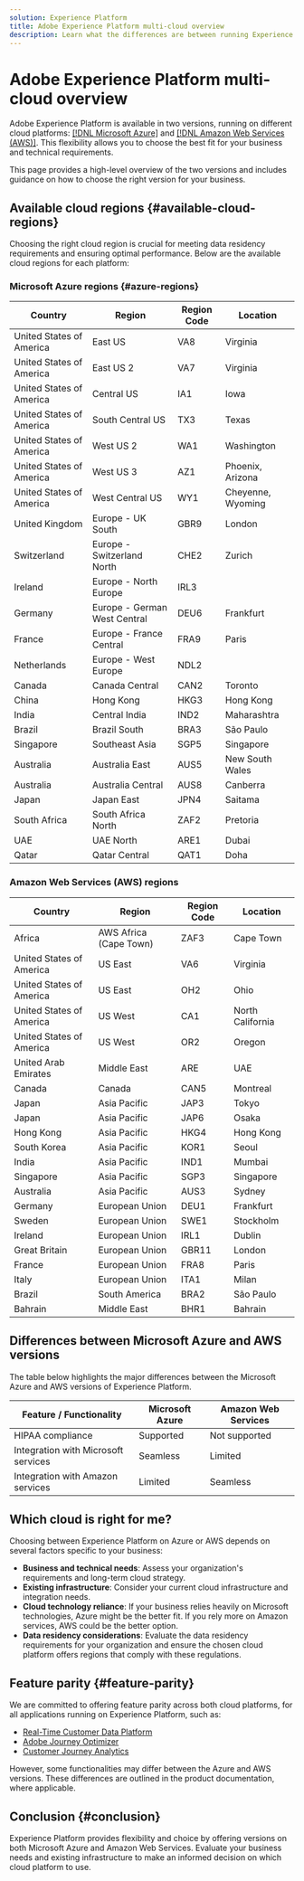 ```yaml
---
solution: Experience Platform
title: Adobe Experience Platform multi-cloud overview
description: Learn what the differences are between running Experience Platform on Microsoft Azure and Amazon Web Services.
---
```


# Adobe Experience Platform multi-cloud overview

Adobe Experience Platform is available in two versions, running on different cloud platforms: [[!DNL Microsoft Azure]](https://azure.microsoft.com/en-us) and [[!DNL Amazon Web Services (AWS)]](https://aws.amazon.com/). This flexibility allows you to choose the best fit for your business and technical requirements.

This page provides a high-level overview of the two versions and includes guidance on how to choose the right version for your business.

## Available cloud regions {#available-cloud-regions}

Choosing the right cloud region is crucial for meeting data residency requirements and ensuring optimal performance. Below are the available cloud regions for each platform:

### Microsoft Azure regions {#azure-regions}

| Country | Region | Region Code | Location |
|---------|--------|-------------|----------|
| United States of America | East US | VA8 | Virginia |
| United States of America | East US 2 | VA7 | Virginia |
| United States of America | Central US | IA1 | Iowa |
| United States of America | South Central US | TX3 | Texas |
| United States of America | West US 2 | WA1 | Washington |
| United States of America | West US 3 | AZ1 | Phoenix, Arizona |
| United States of America | West Central US | WY1 | Cheyenne, Wyoming |
| United Kingdom | Europe - UK South | GBR9 | London |
| Switzerland | Europe - Switzerland North | CHE2 | Zurich |
| Ireland | Europe - North Europe | IRL3 | |
| Germany | Europe - German West Central | DEU6 | Frankfurt |
| France | Europe - France Central | FRA9 | Paris |
| Netherlands | Europe - West Europe | NDL2 | |
| Canada | Canada Central | CAN2 | Toronto |
| China | Hong Kong | HKG3 | Hong Kong |
| India | Central India | IND2 | Maharashtra |
| Brazil | Brazil South | BRA3 | São Paulo |
| Singapore | Southeast Asia | SGP5 | Singapore |
| Australia | Australia East | AUS5 | New South Wales |
| Australia | Australia Central | AUS8 | Canberra |
| Japan | Japan East | JPN4 | Saitama |
| South Africa | South Africa North | ZAF2 | Pretoria |
| UAE | UAE North | ARE1 | Dubai |
| Qatar | Qatar Central | QAT1 | Doha |

### Amazon Web Services (AWS) regions

| Country | Region | Region Code | Location |
|---------|--------|-------------|----------|
| Africa | AWS Africa (Cape Town) | ZAF3 | Cape Town |
| United States of America | US East | VA6 | Virginia |
| United States of America | US East | OH2 | Ohio |
| United States of America | US West | CA1 | North California |
| United States of America | US West | OR2 | Oregon |
| United Arab Emirates | Middle East | ARE | UAE |
| Canada | Canada | CAN5 | Montreal |
| Japan | Asia Pacific | JAP3 | Tokyo |
| Japan | Asia Pacific | JAP6 | Osaka |
| Hong Kong | Asia Pacific | HKG4 | Hong Kong |
| South Korea | Asia Pacific | KOR1 | Seoul |
| India | Asia Pacific | IND1 | Mumbai |
| Singapore | Asia Pacific | SGP3 | Singapore |
| Australia | Asia Pacific | AUS3 | Sydney |
| Germany | European Union | DEU1 | Frankfurt |
| Sweden | European Union | SWE1 | Stockholm |
| Ireland | European Union | IRL1 | Dublin |
| Great Britain | European Union | GBR11 | London |
| France | European Union | FRA8 | Paris |
| Italy | European Union | ITA1 | Milan |
| Brazil | South America | BRA2 | São Paulo |
| Bahrain | Middle East | BHR1 | Bahrain |

## Differences between Microsoft Azure and AWS versions

The table below highlights the major differences between the Microsoft Azure and AWS versions of Experience Platform.

| Feature / Functionality | Microsoft Azure | Amazon Web Services |
| --- | --- | --- |
| HIPAA compliance | Supported | Not supported |
| Integration with Microsoft services | Seamless | Limited |
| Integration with Amazon services | Limited | Seamless |

## Which cloud is right for me?

Choosing between Experience Platform on Azure or AWS depends on several factors specific to your business:

* **Business and technical needs**: Assess your organization's requirements and long-term cloud strategy.
* **Existing infrastructure**: Consider your current cloud infrastructure and integration needs.
* **Cloud technology reliance**: If your business relies heavily on Microsoft technologies, Azure might be the better fit. If you rely more on Amazon services, AWS could be the better option.
* **Data residency considerations**: Evaluate the data residency requirements for your organization and ensure the chosen cloud platform offers regions that comply with these regulations.

## Feature parity {#feature-parity}

We are committed to offering feature parity across both cloud platforms, for all applications running on Experience Platform, such as:

* [Real-Time Customer Data Platform](../rtcdp/home.md)
* [Adobe Journey Optimizer](https://experienceleague.adobe.com/en/docs/journey-optimizer/using/ajo-home)
* [Customer Journey Analytics](https://experienceleague.adobe.com/en/docs/analytics-platform/using/cja-landing)

However, some functionalities may differ between the Azure and AWS versions. These differences are outlined in the product documentation, where applicable.

## Conclusion {#conclusion}

Experience Platform provides flexibility and choice by offering versions on both Microsoft Azure and Amazon Web Services. Evaluate your business needs and existing infrastructure to make an informed decision on which cloud platform to use.
